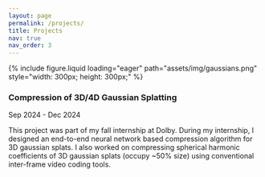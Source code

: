```yaml
---
layout: page
permalink: /projects/
title: Projects
nav: true
nav_order: 3
---
```


<div class="project0">
    <div class="image-container0">
        {% include figure.liquid loading="eager" path="assets/img/gaussians.png" style="width: 300px; height: 300px;"  %}
    </div>
    <div class="project-details0">
        <div class="heading">
        <h3>Compression of 3D/4D Gaussian Splatting</h3>
        <span class="timeline">Sep 2024 - Dec 2024</span>
        </div>
        <p>This project was part of my fall internship at Dolby. During my internship, I designed an end-to-end neural network based compression algorithm for 3D gaussian splats. I also worked on compressing spherical harmonic coefficients of 3D gaussian splats (occupy ~50% size) using conventional inter-frame video coding tools.</p>
    </div>
</div>

